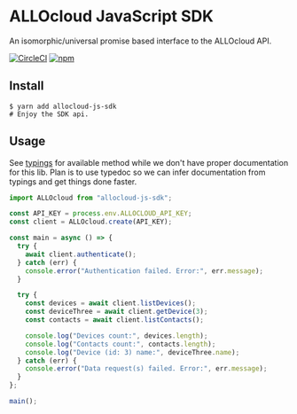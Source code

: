 # ALLOcloud JavaScript SDK

An isomorphic/universal promise based interface to the ALLOcloud API.

[![CircleCI](https://img.shields.io/circleci/project/github/ALLOcloud/allocloud-js-sdk.svg?style=for-the-badge&logo=circleci)](https://circleci.com/gh/ALLOcloud/allocloud-js-sdk) [![npm](https://img.shields.io/npm/v/allocloud-js-sdk.svg?style=for-the-badge&logo=npm)](https://www.npmjs.com/package/allocloud-js-sdk)

## Install

```shell
$ yarn add allocloud-js-sdk
# Enjoy the SDK api.
```

## Usage

See [typings](typings/index.d.ts) for available method while we don't have proper documentation for this lib. Plan is to use typedoc so we can infer documentation from typings and get things done faster.

```js
import ALLOcloud from "allocloud-js-sdk";

const API_KEY = process.env.ALLOCLOUD_API_KEY;
const client = ALLOcloud.create(API_KEY);

const main = async () => {
  try {
    await client.authenticate();
  } catch (err) {
    console.error("Authentication failed. Error:", err.message);
  }

  try {
    const devices = await client.listDevices();
    const deviceThree = await client.getDevice(3);
    const contacts = await client.listContacts();

    console.log("Devices count:", devices.length);
    console.log("Contacts count:", contacts.length);
    console.log("Device (id: 3) name:", deviceThree.name);
  } catch (err) {
    console.error("Data request(s) failed. Error:", err.message);
  }
};

main();
```
